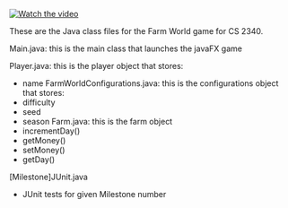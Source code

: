 [![Watch the video](https://img.youtube.com/vi/uFaKm_-V4ys/maxresdefault.jpg)](https://youtu.be/uFaKm_-V4ys)

These are the Java class files for the Farm World game for CS 2340.

Main.java: this is the main class that launches the javaFX game

Player.java: this is the player object that stores:
  - name
FarmWorldConfigurations.java: this is the configurations object that stores:
  - difficulty
  - seed
  - season
Farm.java: this is the farm object
  - incrementDay()
  - getMoney()
  - setMoney()
  - getDay()

[Milestone]JUnit.java
  - JUnit tests for given Milestone number
